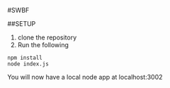 #SWBF

##SETUP

1. clone the repository
2. Run the following  

```
npm install  
node index.js
```    

You will now have a local node app at localhost:3002
